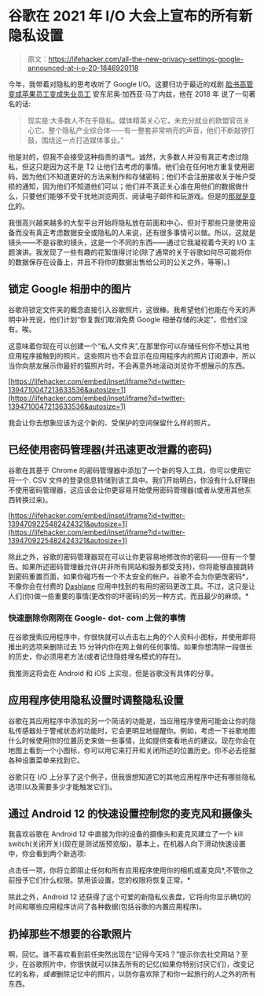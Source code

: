 # 谷歌在 2021 年 I/O 大会上宣布的所有新隐私设置

> 原文：<https://lifehacker.com/all-the-new-privacy-settings-google-announced-at-i-o-20-1846920118>

今年，我带着对隐私的思考收听了 Google I/O。这要归功于最近的戏剧 [脸书高管变成苹果员工变成失业员工](https://www.cnn.com/2021/05/13/tech/apple-antonio-garcia-martinez/index.html) 安东尼奥·加西亚·马丁内兹，他在 2018 年 说了一句著名的话:

> 现实是:大多数人不在乎隐私。媒体精英关心它，未充分就业的欧盟官员关心它。整个隐私产业综合体——有一整套非常响亮的声音，他们不断敲锣打鼓，围绕这一点打造媒体事业。”



他是对的，但我不会接受这种指责的语气。诚然，大多数人并没有真正考虑过隐私，但这只是因为这不是 T2 让他们去考虑的事情。他们会在任何地方重复使用密码，因为他们不知道更好的方法来制作和存储密码；他们不会注册接收关于帐户受损的通知，因为他们不知道他们可以；他们并不真正关心谁在用他们的数据做什么，只要他们能够不受干扰地浏览网页、阅读电子邮件和玩游戏。但是的[那就是变化](https://lifehacker.com/how-to-fix-your-iphones-app-tracking-transparency-if-it-1846782530)的。

我很高兴越来越多的大型平台开始将隐私放在前面和中心，但对于那些只是使用设备而没有真正考虑数据安全或隐私的人来说，还有很多事情可以做。所以，这就是镜头——不是谷歌的镜头，这是一个不同的东西——通过它我凝视着今天的 I/O 主题演讲。我发现了一些有趣的花絮值得讨论(除了通常的关于谷歌如何尽可能将你的数据保存在设备上，并且不将你的数据出售给公司的公关之外，等等)。)

## 锁定 Google 相册中的图片

谷歌将锁定文件夹的概念直接引入谷歌照片，这很棒。我希望他们也能在今天的声明中补充说，他们计划“恢复我们取消免费 Google 相册存储的决定”，但他们没有。唉。

这意味着你现在可以创建一个“私人文件夹”,在那里你可以存储任何你不想让其他应用程序接触到的照片。这些照片也不会显示在应用程序内的照片订阅源中，所以当你向朋友展示你最好的猫照片时，不会再意外地滚动浏览你不想展示的东西。

 [https://lifehacker.com/embed/inset/iframe?id=twitter-1394710047213633536&autosize=1](https://lifehacker.com/embed/inset/iframe?id=twitter-1394710047213633536&autosize=1) 

我会让你去想象应该为这个新的、受保护的空间保留什么样的照片。

## **已经使用密码管理器(并迅速更改泄露的密码)**

谷歌在其基于 Chrome 的密码管理器中添加了一个新的导入工具，你可以使用它将一个. CSV 文件的登录信息转储到该工具中。我们开始明白，你没有什么好理由不使用密码管理器，这应该会让你更容易开始使用密码管理器(或者从使用其他东西转换过来)。

 [https://lifehacker.com/embed/inset/iframe?id=twitter-1394709225482424321&autosize=1](https://lifehacker.com/embed/inset/iframe?id=twitter-1394709225482424321&autosize=1) 

除此之外，谷歌的密码管理器现在可以让你更容易地修改你的密码——但有一个警告。如果所述密码管理器允许(并非所有网站和服务都受支持)，你将能够直接跳转到密码重置页面，如果你碰巧有一个不太安全的帐户。谷歌不会为你更改密码*，不像你会在付费的 [Dashlane](https://support.dashlane.com/hc/en-us/articles/360020557040-Password-Changer-for-the-web-app) 应用中找到的有用的密码更改工具。不过，这只是让人们(你)做一些重要的事情(更改你的坏密码)的另一种方式，而且最少的麻烦。*

### 快速删除你刚刚在 Google- dot- com 上做的事情

在谷歌搜索应用程序中，你很快就可以点击右上角的个人资料小图标，并使用即将推出的选项来删除过去 15 分钟内你在网上做的任何事情。如果你想清除一段很长的历史，你必须用老方法(或者记住隐姓埋名模式的存在)。

我推测这将会在 Android 和 iOS 上实现，但是谷歌没有具体的分享。

## 应用程序使用隐私设置时调整隐私设置

谷歌在其应用程序中添加的另一个简洁的功能是，当应用程序使用可能会让你的隐私传感器处于警戒状态的功能时，它会更明显地提醒你。例如，考虑一下谷歌地图什么时候使用你的位置历史来做一些事情，比如提供查看地点的建议。现在你会在地图上看到一个小图标，你可以用它来打开和关闭所述的位置历史。你不必去挖掘各种设置菜单来找到它。

谷歌只在 I/O 上分享了这个例子，但我很想知道它的其他应用程序中还有哪些隐私选项(以及需要多少才能触发它们)。

## 通过 Android 12 的快速设置控制您的麦克风和摄像头

我喜欢谷歌在 Android 12 中直接为你的设备的摄像头和麦克风建立了一个 kill switch(关闭开关)(现在是测试版预览版)。基本上，在机器人向下滑动快速设置中，你会看到两个新选项:

点击任一项，你将立即阻止任何和所有应用程序使用你的相机或麦克风*,不管你之前授予它们什么权限。禁用该设置，您的权限将恢复正常。*

除此之外，Android 12 还获得了这个可爱的新隐私仪表盘，它将向你显示确切的时间和哪些应用程序访问了各种数据(包括谷歌的内置应用程序)。

## 扔掉那些不想要的谷歌照片

啊，回忆。谁不喜欢看到前任突然出现在“记得今天吗？”提示你去社交网站？至少，在谷歌照片中，你很快就可以抹去所有的记忆(如果你特别讨厌它们)，改变记忆的名称，*或者*删除记忆中的照片，以防你喜欢除了和你一起旅行的人之外的所有东西。